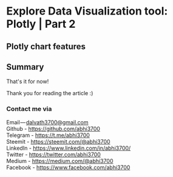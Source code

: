 # Explore Data Visualization tool: Plotly | Part 2
## Plotly chart features

## Summary

That's it for now!

Thank you for reading the article :)

### Contact me via
Email — dalvath3700@gmail.com <br/>
Github - https://github.com/abhi3700 <br/>
Telegram - https://t.me/abhi3700 <br/>
Steemit - https://steemit.com/@abhi3700 <br/>
LinkedIn - https://www.linkedin.com/in/abhi3700/ <br/>
Twitter - https://twitter.com/abhi3700 <br/>
Medium - https://medium.com/@abhi3700 <br/>
Facebook - https://www.facebook.com/abhi3700 <br/>